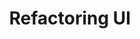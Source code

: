 ---
title: "Refactoring UI"
description: "Nicely package book tentang UX. What works what not works. Saya sangat suka model di mana Adam Wathan dan Steve Schoger memberikan rekomendasi good example and bad example. Tambahan bonus video dan resourcenya sangat berguna untuk digital agency atau software house."
cover: "images/reading/refactoring-ui.png"
publishDate: 2019-01-06
authors: "Adam Wathan & Steve Schoger"
categories: ["design & creativity"]
---